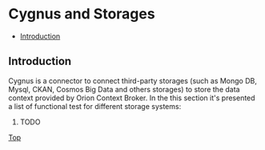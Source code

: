 # Cygnus and Storages #

* [Introduction](#introduction)

## Introduction ##

Cygnus is a connector to connect third-party storages (such as Mongo DB, Mysql, CKAN, Cosmos Big Data and others storages) to store the data context provided by Orion Context Broker.
In the this section it's presented a list of functional test for different storage systems:

1. TODO

[Top](#cygnus-and-storages)
